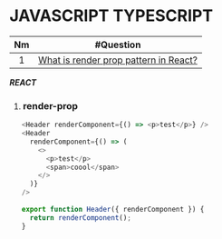# JAVASCRIPT TYPESCRIPT
| Nm | #Question   |
| :---:   | :---: |
| 1   | [What is render prop pattern in React?](#render-prop)                                                                                                |

***REACT***
1. ### render-prop

```javascript
   <Header renderComponent={() => <p>test</p>} />
   <Header
     renderComponent={() => (
       <>
         <p>test</p>
         <span>coool</span>
       </>
     )}
   />
   
   export function Header({ renderComponent }) {
     return renderComponent();
   }
```

